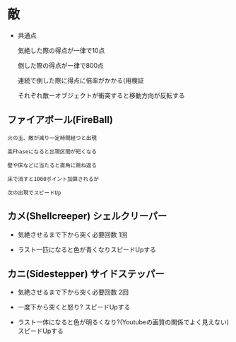 # 敵

- 共通点

    気絶した際の得点が一律で10点

    倒した際の得点が一律で800点

    連続で倒した際に得点に倍率がかかる(用検証

    それぞれ敵ーオブジェクトが衝突すると移動方向が反転する


## ファイアボール(FireBall)

    火の玉、敵が減り一定時間経つと出現

    高Fhaseになると出現区間が短くなる

    壁や床などに当たると直角に跳ね返る

    床で消すと1000ポイント加算されるが

    次の出現でスピードUp

## カメ(Shellcreeper) シェルクリーパー

- 気絶させるまで下から突く必要回数 1回

- ラスト一匹になると色が青くなりスピードUpする

## カニ(Sidestepper) サイドステッパー

- 気絶させるまで下から突く必要回数 2回

- 一度下から突くと怒り? スピードUpする

- ラスト一体になると色が明るくなり?(Youtubeの画質の関係でよく見えない)スピードUpする